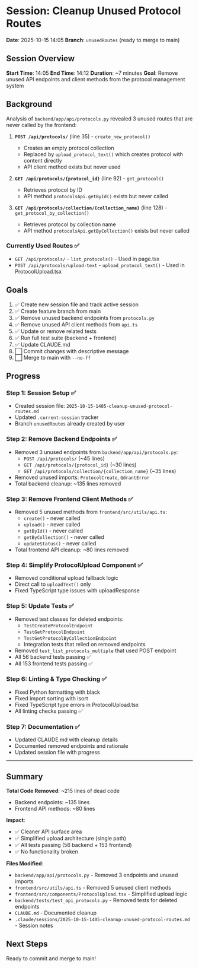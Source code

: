 # Session: Cleanup Unused Protocol Routes

**Date**: 2025-10-15 14:05
**Branch**: `unusedRoutes` (ready to merge to main)

## Session Overview

**Start Time**: 14:05
**End Time**: 14:12
**Duration**: ~7 minutes
**Goal**: Remove unused API endpoints and client methods from the protocol management system

## Background

Analysis of `backend/app/api/protocols.py` revealed 3 unused routes that are never called by the frontend:

1. **`POST /api/protocols/`** (line 35) - `create_new_protocol()`
   - Creates an empty protocol collection
   - Replaced by `upload_protocol_text()` which creates protocol with content directly
   - API client method exists but never used

2. **`GET /api/protocols/{protocol_id}`** (line 92) - `get_protocol()`
   - Retrieves protocol by ID
   - API method `protocolsApi.getById()` exists but never called

3. **`GET /api/protocols/collection/{collection_name}`** (line 128) - `get_protocol_by_collection()`
   - Retrieves protocol by collection name
   - API method `protocolsApi.getByCollection()` exists but never called

### Currently Used Routes ✅
- `GET /api/protocols/` - `list_protocols()` - Used in page.tsx
- `POST /api/protocols/upload-text` - `upload_protocol_text()` - Used in ProtocolUpload.tsx

## Goals

1. ✅ Create new session file and track active session
2. ✅ Create feature branch from main
3. ✅ Remove unused backend endpoints from `protocols.py`
4. ✅ Remove unused API client methods from `api.ts`
5. ✅ Update or remove related tests
6. ✅ Run full test suite (backend + frontend)
7. ✅ Update CLAUDE.md
8. ⬜ Commit changes with descriptive message
9. ⬜ Merge to main with `--no-ff`

## Progress

### Step 1: Session Setup ✅
- Created session file: `2025-10-15-1405-cleanup-unused-protocol-routes.md`
- Updated `.current-session` tracker
- Branch `unusedRoutes` already created by user

### Step 2: Remove Backend Endpoints ✅
- Removed 3 unused endpoints from `backend/app/api/protocols.py`:
  - `POST /api/protocols/` (~45 lines)
  - `GET /api/protocols/{protocol_id}` (~30 lines)
  - `GET /api/protocols/collection/{collection_name}` (~35 lines)
- Removed unused imports: `ProtocolCreate`, `QdrantError`
- Total backend cleanup: ~135 lines removed

### Step 3: Remove Frontend Client Methods ✅
- Removed 5 unused methods from `frontend/src/utils/api.ts`:
  - `create()` - never called
  - `upload()` - never called
  - `getById()` - never called
  - `getByCollection()` - never called
  - `updateStatus()` - never called
- Total frontend API cleanup: ~80 lines removed

### Step 4: Simplify ProtocolUpload Component ✅
- Removed conditional upload fallback logic
- Direct call to `uploadText()` only
- Fixed TypeScript type issues with uploadResponse

### Step 5: Update Tests ✅
- Removed test classes for deleted endpoints:
  - `TestCreateProtocolEndpoint`
  - `TestGetProtocolEndpoint`
  - `TestGetProtocolByCollectionEndpoint`
  - Integration tests that relied on removed endpoints
- Removed `test_list_protocols_multiple` that used POST endpoint
- All 56 backend tests passing ✅
- All 153 frontend tests passing ✅

### Step 6: Linting & Type Checking ✅
- Fixed Python formatting with black
- Fixed import sorting with isort
- Fixed TypeScript type errors in ProtocolUpload.tsx
- All linting checks passing ✅

### Step 7: Documentation ✅
- Updated CLAUDE.md with cleanup details
- Documented removed endpoints and rationale
- Updated session file with progress

---

## Summary

**Total Code Removed**: ~215 lines of dead code
- Backend endpoints: ~135 lines
- Frontend API methods: ~80 lines

**Impact**:
- ✅ Cleaner API surface area
- ✅ Simplified upload architecture (single path)
- ✅ All tests passing (56 backend + 153 frontend)
- ✅ No functionality broken

**Files Modified**:
- `backend/app/api/protocols.py` - Removed 3 endpoints and unused imports
- `frontend/src/utils/api.ts` - Removed 5 unused client methods
- `frontend/src/components/ProtocolUpload.tsx` - Simplified upload logic
- `backend/tests/test_api_protocols.py` - Removed tests for deleted endpoints
- `CLAUDE.md` - Documented cleanup
- `.claude/sessions/2025-10-15-1405-cleanup-unused-protocol-routes.md` - Session notes

## Next Steps

Ready to commit and merge to main!
